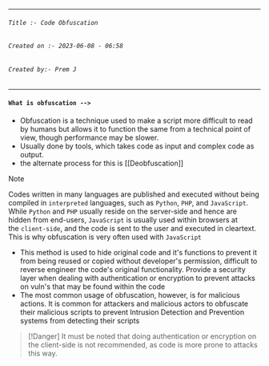 
***
###### `Title :- Code Obfuscation`
###### `Created on :- 2023-06-08 - 06:58`
###### `Created by:- Prem J`
***

#### `What is obfuscation -->`

- Obfuscation is a technique used to make a script more difficult to read by humans but allows it to function the same from a technical point of view, though performance may be slower.
- Usually done by tools, which takes code as input and complex code as output.
- the alternate process for this is [[Deobfuscation]]

>[!Note]
>Codes written in many languages are published and executed without being compiled in `interpreted` languages, such as `Python`, `PHP`, and `JavaScript`. While `Python` and `PHP` usually reside on the server-side and hence are hidden from end-users, `JavaScript` is usually used within browsers at the `client-side`, and the code is sent to the user and executed in cleartext. This is why obfuscation is very often used with `JavaScript`

- This method is used to hide original code and it's functions to prevent it from being reused or copied without developer's permission, difficult to reverse engineer the code's original functionality. Provide a security layer when dealing with authentication or encryption to prevent attacks on vuln's that may be found within the code
- The most common usage of obfuscation, however, is for malicious actions. It is common for attackers and malicious actors to obfuscate their malicious scripts to prevent Intrusion Detection and Prevention systems from detecting their scripts

>[!Danger]
>It must be noted that doing authentication or encryption on the client-side is not recommended, as code is more prone to attacks this way.



